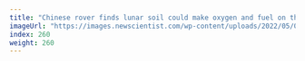 ```yaml
---
title: "Chinese rover finds lunar soil could make oxygen and fuel on the moon"
imageUrl: "https://images.newscientist.com/wp-content/uploads/2022/05/05135311/SEI_102301534.jpg?width=600"
index: 260
weight: 260
---
```

